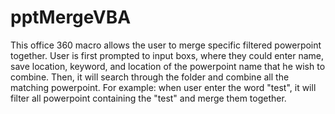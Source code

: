 # pptMergeVBA

<p>This office 360 macro allows the user to merge specific filtered powerpoint together. 
  User is first prompted to input boxs, where they could enter name, save location, keyword, and location of the powerpoint name that he wish to combine. 
  Then, it will search through the folder and combine all the matching powerpoint.
  For example: when user enter the word "test", it will filter all powerpoint containing the "test" and merge them together.
</p>
